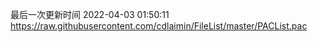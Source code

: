 最后一次更新时间 2022-04-03 01:50:11
https://raw.githubusercontent.com/cdlaimin/FileList/master/PACList.pac

